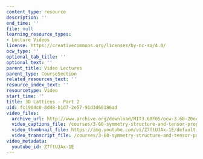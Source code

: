 ```yaml
---
content_type: resource
description: ''
end_time: ''
file: null
learning_resource_types:
- Lecture Videos
license: https://creativecommons.org/licenses/by-nc-sa/4.0/
ocw_type: ''
optional_tab_title: ''
optional_text: ''
parent_title: Video Lectures
parent_type: CourseSection
related_resources_text: ''
resource_index_text: ''
resourcetype: Video
start_time: ''
title: 3D Lattices - Part 2
uid: fc1904c0-8d48-b1d7-2e57-91d3d68186ad
video_files:
  archive_url: http://www.archive.org/download/MIT3.60F05/ocw-3.60-20oct2005-pt2-220k.mp4
  video_captions_file: /courses/3-60-symmetry-structure-and-tensor-properties-of-materials-fall-2005/1f5368f83c555779b9031affe05a50dc_Z7ftUJAx-1E.vtt
  video_thumbnail_file: https://img.youtube.com/vi/Z7ftUJAx-1E/default.jpg
  video_transcript_file: /courses/3-60-symmetry-structure-and-tensor-properties-of-materials-fall-2005/2b8324524113f3623834cf80d8773de8_Z7ftUJAx-1E.pdf
video_metadata:
  youtube_id: Z7ftUJAx-1E
---
```

